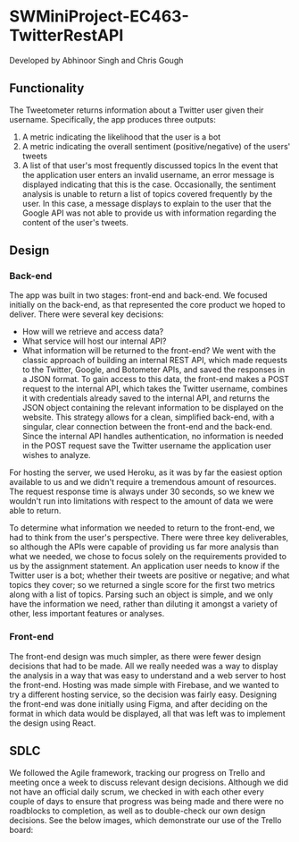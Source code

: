 # SWMiniProject-EC463-TwitterRestAPI
Developed by Abhinoor Singh and Chris Gough

## Functionality
The Tweetometer returns information about a Twitter user given their username. Specifically, the app produces three outputs:
1. A metric indicating the likelihood that the user is a bot
2. A metric indicating the overall sentiment (positive/negative) of the users' tweets
3. A list of that user's most frequently discussed topics
In the event that the application user enters an invalid username, an error message is displayed indicating that this is the case. Occasionally, the sentiment analysis is unable to return a list of topics covered frequently by the user. In this case, a message displays to explain to the user that the Google API was not able to provide us with information regarding the content of the user's tweets.

## Design
### Back-end
The app was built in two stages: front-end and back-end. We focused initially on the back-end, as that represented the core product we hoped to deliver. There were several key decisions:
* How will we retrieve and access data?
* What service will host our internal API?
* What information will be returned to the front-end?
We went with the classic approach of building an internal REST API, which made requests to the Twitter, Google, and Botometer APIs, and saved the responses in a JSON format. To gain access to this data, the front-end makes a POST request to the internal API, which takes the Twitter username, combines it with credentials already saved to the internal API, and returns the JSON object containing the relevant information to be displayed on the website. This strategy allows for a clean, simplified back-end, with a singular, clear connection between the front-end and the back-end. Since the internal API handles authentication, no information is needed in the POST request save the Twitter username the application user wishes to analyze.

For hosting the server, we used Heroku, as it was by far the easiest option available to us and we didn't require a tremendous amount of resources. The request response time is always under 30 seconds, so we knew we wouldn't run into limitations with respect to the amount of data we were able to return. 

To determine what information we needed to return to the front-end, we had to think from the user's perspective. There were three key deliverables, so although the APIs were capable of providing us far more analysis than what we needed, we chose to focus solely on the requirements provided to us by the assignment statement. An application user needs to know if the Twitter user is a bot; whether their tweets are positive or negative; and what topics they cover; so we returned a single score for the first two metrics along with a list of topics. Parsing such an object is simple, and we only have the information we need, rather than diluting it amongst a variety of other, less important features or analyses.
### Front-end
The front-end design was much simpler, as there were fewer design decisions that had to be made. All we really needed was a way to display the analysis in a way that was easy to understand and a web server to host the front-end. Hosting was made simple with Firebase, and we wanted to try a different hosting service, so the decision was fairly easy. Designing the front-end was done initially using Figma, and after deciding on the format in which data would be displayed, all that was left was to implement the design using React.

## SDLC
We followed the Agile framework, tracking our progress on Trello and meeting once a week to discuss relevant design decisions. Although we did not have an official daily scrum, we checked in with each other every couple of days to ensure that progress was being made and there were no roadblocks to completion, as well as to double-check our own design decisions. See the below images, which demonstrate our use of the Trello board:
